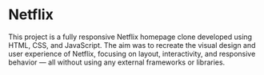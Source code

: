 # Netflix
This project is a fully responsive Netflix homepage clone developed using HTML, CSS, and JavaScript. The aim was to recreate the visual design and user experience of Netflix, focusing on layout, interactivity, and responsive behavior — all without using any external frameworks or libraries.
